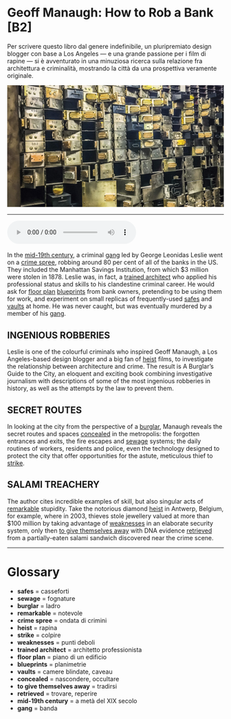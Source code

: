# Geoff Manaugh: How to Rob a Bank   [B2]

Per scrivere questo libro dal genere indefinibile, un pluripremiato design blogger con base a Los Angeles — e una grande passione per i film di rapine — si è avventurato in una minuziosa ricerca sulla relazione fra architettura e criminalità, mostrando la città da una prospettiva veramente originale.

![](Geoff%20Manaugh%20How%20to%20Rob%20a%20Bank.jpg)

--------------

<div>
<audio controls autoplay>
    <source src="https://raw.githubusercontent.com/dartie/knowledge-base/main/English/SpeakUp/2023-06/Geoff%20Manaugh%20How%20to%20Rob%20a%20Bank.mp3" type="audio/mpeg">
</audio>
</div>


In the [mid-19th century](## "a metà del XIX secolo"), a criminal [gang](## "banda") led by George Leonidas Leslie went on a [crime spree](## "ondata di crimini"), robbing around 80 per cent of all of the banks in the US. They included the Manhattan Savings Institution, from which $3 million were stolen in 1878. Leslie was, in fact, a [trained architect](## "architetto professionista") who applied his professional status and skills to his clandestine criminal career. He would ask for [floor plan](## "piano di un edificio") [blueprints](## "planimetrie") from bank owners, pretending to be using them for work, and experiment on small replicas of frequently-used [safes](## "casseforti") and [vaults](## "camere blindate, caveau") at home. He was never caught, but was eventually murdered by a member of his [gang](## "banda"). 

## INGENIOUS ROBBERIES
Leslie is one of the colourful criminals who inspired Geoff Manaugh, a Los Angeles-based design blogger and a big fan of [heist](## "rapina") films, to investigate the relationship between architecture and crime. The result is A Burglar’s Guide to the City, an eloquent and exciting book combining investigative journalism with descriptions of some of the most ingenious robberies in history, as well as the attempts by the law to prevent them. 

## SECRET ROUTES
In looking at the city from the perspective of a [burglar](## "ladro"), Manaugh reveals the secret routes and spaces [concealed](## "nascondere, occultare") in the metropolis: the forgotten entrances and exits, the fire escapes and [sewage](## "fognature") systems; the daily routines of workers, residents and police, even the technology designed to protect the city that offer opportunities for the astute, meticulous thief to [strike](## "colpire").

## SALAMI TREACHERY
The author cites incredible examples of skill, but also singular acts of [remarkable](## "notevole") stupidity. Take the notorious diamond [heist](## "rapina") in Antwerp, Belgium, for example, where in 2003, thieves stole jewellery valued at more than $100 million by taking advantage of [weaknesses](## "punti deboli") in an elaborate security system, only then [to give themselves away](## "tradirsi") with DNA evidence [retrieved](## "trovare, reperire") from a partially-eaten salami sandwich discovered near the crime scene.

--------------

<div style = "display:block; clear:both; page-break-after:always;"></div>

# Glossary
* **safes** = casseforti
* **sewage** = fognature
* **burglar** = ladro
* **remarkable** = notevole
* **crime spree** = ondata di crimini
* **heist** = rapina
* **strike** = colpire
* **weaknesses** = punti deboli
* **trained architect** = architetto professionista
* **floor plan** = piano di un edificio
* **blueprints** = planimetrie
* **vaults** = camere blindate, caveau
* **concealed** = nascondere, occultare
* **to give themselves away** = tradirsi
* **retrieved** = trovare, reperire
* **mid-19th century** = a metà del XIX secolo
* **gang** = banda

